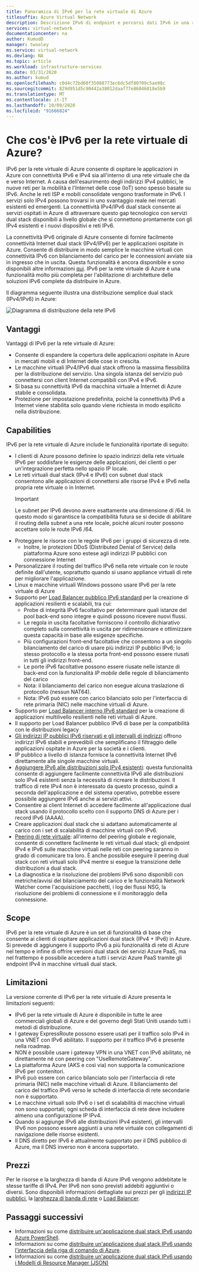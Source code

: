 ```yaml
---
title: Panoramica di IPv6 per la rete virtuale di Azure
titlesuffix: Azure Virtual Network
description: Descrizione IPv6 di endpoint e percorsi dati IPv6 in una rete virtuale di Azure.
services: virtual-network
documentationcenter: na
author: KumudD
manager: twooley
ms.service: virtual-network
ms.devlang: NA
ms.topic: article
ms.workload: infrastructure-services
ms.date: 03/31/2020
ms.author: kumud
ms.openlocfilehash: c0d4c72bd60f35088773ec6dc5df80709c5ae98c
ms.sourcegitcommit: 829d951d5c90442a38012daaf77e86046018e5b9
ms.translationtype: MT
ms.contentlocale: it-IT
ms.lasthandoff: 10/09/2020
ms.locfileid: "91666824"
---
```

# <a name="what-is-ipv6-for-azure-virtual-network"></a>Che cos'è IPv6 per la rete virtuale di Azure?

IPv6 per la rete virtuale di Azure consente di ospitare le applicazioni in Azure con connettività IPv6 e IPv4 sia all'interno di una rete virtuale che da e verso Internet. A causa dell'esaurimento degli indirizzi IPv4 pubblici, le nuove reti per la mobilità e l'Internet delle cose (IoT) sono spesso basate su IPv6. Anche le reti ISP e mobili consolidate vengono trasformate in IPv6. I servizi solo IPv4 possono trovarsi in uno svantaggio reale nei mercati esistenti ed emergenti. La connettività IPv4/IPv6 dual stack consente ai servizi ospitati in Azure di attraversare questo gap tecnologico con servizi dual stack disponibili a livello globale che si connettono prontamente con gli IPv4 esistenti e i nuovi dispositivi e reti IPv6.

La connettività IPv6 originale di Azure consente di fornire facilmente connettività Internet dual stack (IPv4/IPv6) per le applicazioni ospitate in Azure. Consente di distribuire in modo semplice le macchine virtuali con connettività IPv6 con bilanciamento del carico per le connessioni avviate sia in ingresso che in uscita. Questa funzionalità è ancora disponibile e sono disponibili altre informazioni [qui](../load-balancer/load-balancer-ipv6-overview.md).
IPv6 per la rete virtuale di Azure è una funzionalità molto più completa per l'abilitazione di architetture delle soluzioni IPv6 complete da distribuire in Azure.


Il diagramma seguente illustra una distribuzione semplice dual stack (IPv4/IPv6) in Azure:

![Diagramma di distribuzione della rete IPv6](./media/ipv6-support-overview/ipv6-sample-diagram.png)

## <a name="benefits"></a>Vantaggi

Vantaggi di IPv6 per la rete virtuale di Azure:

- Consente di espandere la copertura delle applicazioni ospitate in Azure in mercati mobili e di Internet delle cose in crescita.
- Le macchine virtuali IPv4/IPv6 dual stack offrono la massima flessibilità per la distribuzione del servizio. Una singola istanza del servizio può connettersi con client Internet compatibili con IPv4 e IPv6.
- Si basa su connettività IPv6 da macchina virtuale a Internet di Azure stabile e consolidata.
- Protezione per impostazione predefinita, poiché la connettività IPv6 a Internet viene stabilita solo quando viene richiesta in modo esplicito nella distribuzione.

## <a name="capabilities"></a>Capabilities

IPv6 per la rete virtuale di Azure include le funzionalità riportate di seguito:

- I clienti di Azure possono definire lo spazio indirizzi della rete virtuale IPv6 per soddisfare le esigenze delle applicazioni, dei clienti o per un'integrazione perfetta nello spazio IP locale.
- Le reti virtuali dual stack (IPv4 e IPv6) con subnet dual stack consentono alle applicazioni di connettersi alle risorse IPv4 e IPv6 nella propria rete virtuale o in Internet.
    > [!IMPORTANT]
    > Le subnet per IPv6 devono avere esattamente una dimensione di /64.  In questo modo si garantisce la compatibilità futura se si decide di abilitare il routing della subnet a una rete locale, poiché alcuni router possono accettare solo le route IPv6 /64.  
- Proteggere le risorse con le regole IPv6 per i gruppi di sicurezza di rete.
    - Inoltre, le protezioni DDoS (Distributed Denial of Service) della piattaforma Azure sono estese agli indirizzi IP pubblici con connessione Internet
- Personalizzare il routing del traffico IPv6 nella rete virtuale con le route definite dall'utente, soprattutto quando si usano appliance virtuali di rete per migliorare l'applicazione.
- Linux e macchine virtuali Windows possono usare IPv6 per la rete virtuale di Azure
- Supporto per [Load Balancer pubblico IPv6 standard](virtual-network-ipv4-ipv6-dual-stack-standard-load-balancer-powershell.md) per la creazione di applicazioni resilienti e scalabili, tra cui:
    - Probe di integrità IPv6 facoltativo per determinare quali istanze del pool back-end sono integre e quindi possono ricevere nuovi flussi.
    - Le regola in uscita facoltative forniscono il controllo dichiarativo completo sulla connettività in uscita per ridimensionare e ottimizzare questa capacità in base alle esigenze specifiche.
    - Più configurazioni front-end facoltative che consentono a un singolo bilanciamento del carico di usare più indirizzi IP pubblici IPv6; lo stesso protocollo e la stessa porta front-end possono essere riusati in tutti gli indirizzi front-end.
    - Le porte iPv6 facoltative possono essere riusate nelle istanze di back-end con la funzionalità *IP mobile* delle regole di bilanciamento del carico 
    - Nota: il bilanciamento del carico non esegue alcuna traslazione di protocollo (nessun NAT64). 
    - Nota: IPv6 può essere con carico bilanciato solo per l'interfaccia di rete primaria (NIC) nelle macchine virtuali di Azure. 
- Supporto per [Load Balancer interno IPv6 standard](ipv6-dual-stack-standard-internal-load-balancer-powershell.md) per la creazione di applicazioni multilivello resilienti nelle reti virtuali di Azure.   
- Il supporto per Load Balancer pubblico IPv6 di base per la compatibilità con le distribuzioni legacy
- [Gli indirizzi IP pubblici IPv6 riservati e gli intervalli di indirizzi](ipv6-public-ip-address-prefix.md) offrono indirizzi IPv6 stabili e prevedibili che semplificano il filtraggio delle applicazioni ospitate in Azure per la società e i clienti.
- IP pubblico a livello di istanza fornisce la connettività Internet IPv6 direttamente alle singole macchine virtuali.
- [Aggiungere IPv6 alle distribuzioni solo IPv4 esistenti](ipv6-add-to-existing-vnet-powershell.md): questa funzionalità consente di aggiungere facilmente connettività IPv6 alle distribuzioni solo IPv4 esistenti senza la necessità di ricreare le distribuzioni.  Il traffico di rete IPv4 non è interessato da questo processo, quindi a seconda dell'applicazione e del sistema operativo, potrebbe essere possibile aggiungere IPv6 anche ai servizi attivi.    
- Consentire ai client Internet di accedere facilmente all'applicazione dual stack usando il protocollo scelto con il supporto DNS di Azure per i record IPv6 (AAAA). 
- Creare applicazioni dual stack che si adattano automaticamente al carico con i set di scalabilità di macchine virtuali con IPv6.
- [Peering di rete virtuale](virtual-network-peering-overview.md): all'interno del peering globale e regionale, consente di connettere facilmente le reti virtuali dual stack; gli endpoint IPv4 e IPv6 sulle macchine virtuali nelle reti con peering saranno in grado di comunicare tra loro. È anche possibile eseguire il peering dual stack con reti virtuali solo IPv4 mentre si esegue la transizione delle distribuzioni a dual stack. 
- La diagnostica e la risoluzione dei problemi IPv6 sono disponibili con metriche/avvisi del bilanciamento del carico e le funzionalità Network Watcher come l'acquisizione pacchetti, i log dei flussi NSG, la risoluzione dei problemi di connessione e il monitoraggio della connessione.   

## <a name="scope"></a>Scope
IPv6 per la rete virtuale di Azure è un set di funzionalità di base che consente ai clienti di ospitare applicazioni dual stack (IPv4 + IPv6) in Azure.  Si prevede di aggiungere il supporto IPv6 a più funzionalità di rete di Azure nel tempo e infine di offrire versioni dual stack dei servizi Azure PaaS, ma nel frattempo è possibile accedere a tutti i servizi Azure PaaS tramite gli endpoint IPv4 in macchine virtuali dual stack.   

## <a name="limitations"></a>Limitazioni
La versione corrente di IPv6 per la rete virtuale di Azure presenta le limitazioni seguenti:
- IPv6 per la rete virtuale di Azure è disponibile in tutte le aree commerciali globali di Azure e del governo degli Stati Uniti usando tutti i metodi di distribuzione.  
- I gateway ExpressRoute possono essere usati per il traffico solo IPv4 in una VNET con IPv6 abilitato.  Il supporto per il traffico IPv6 è presente nella roadmap.   
- NON è possibile usare i gateway VPN in una VNET con IPv6 abilitato, né direttamente né con peering con "UseRemoteGateway".
- La piattaforma Azure (AKS e così via) non supporta la comunicazione IPv6 per contenitori.  
- IPv6 può essere con carico bilanciato solo per l'interfaccia di rete primaria (NIC) nelle macchine virtuali di Azure. Il bilanciamento del carico del traffico IPv6 verso le schede di interfaccia di rete secondarie non è supportato.    
- Le macchine virtuali solo IPv6 o i set di scalabilità di macchine virtuali non sono supportati; ogni scheda di interfaccia di rete deve includere almeno una configurazione IP IPv4. 
- Quando si aggiunge IPv6 alle distribuzioni IPv4 esistenti, gli intervalli IPv6 non possono essere aggiunti a una rete virtuale con collegamenti di navigazione delle risorse esistenti.  
- Il DNS diretto per IPv6 è attualmente supportato per il DNS pubblico di Azure, ma il DNS inverso non è ancora supportato.   

## <a name="pricing"></a>Prezzi

Per le risorse e la larghezza di banda di Azure IPv6 vengono addebitate le stesse tariffe di IPv4. Per IPv6 non sono previsti addebiti aggiuntivi o diversi. Sono disponibili informazioni dettagliate sui prezzi per gli [indirizzi IP pubblici](https://azure.microsoft.com/pricing/details/ip-addresses/), la [larghezza di banda di rete](https://azure.microsoft.com/pricing/details/bandwidth/) o [Load Balancer](https://azure.microsoft.com/pricing/details/load-balancer/).

## <a name="next-steps"></a>Passaggi successivi

- Informazioni su come [distribuire un'applicazione dual stack IPv6 usando Azure PowerShell](virtual-network-ipv4-ipv6-dual-stack-standard-load-balancer-powershell.md).
- Informazioni su come [distribuire un'applicazione dual stack IPv6 usando l'interfaccia della riga di comando di Azure](virtual-network-ipv4-ipv6-dual-stack-standard-load-balancer-cli.md).
- Informazioni su come [distribuire un'applicazione dual stack IPv6 usando i Modelli di Resource Manager (JSON)](ipv6-configure-standard-load-balancer-template-json.md)

